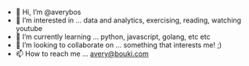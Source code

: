 - 👋 Hi, I’m @averybos
- 👀 I’m interested in ... data and analytics, exercising, reading, watching youtube
- 🌱 I’m currently learning ... python, javascript, golang, etc etc
- 💞️ I’m looking to collaborate on ... something that interests me! ;)
- 📫 How to reach me ... avery@bouki.com

<!---
averybos/averybos is a ✨ special ✨ repository because its `README.md` (this file) appears on your GitHub profile.
You can click the Preview link to take a look at your changes.
--->
